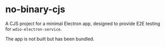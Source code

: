 # no-binary-cjs

A CJS project for a minimal Electron app, designed to provide E2E testing for `wdio-electron-service`.

The app is not built but has been bundled.
